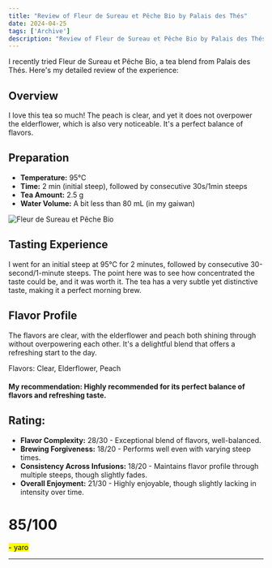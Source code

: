 ```yaml
---
title: "Review of Fleur de Sureau et Pêche Bio by Palais des Thés"
date: 2024-04-25
tags: ['Archive']
description: "Review of Fleur de Sureau et Pêche Bio by Palais des Thés"
---
```


I recently tried Fleur de Sureau et Pêche Bio, a tea blend from Palais des Thés. Here's my detailed review of the experience:

## Overview

I love this tea so much! The peach is clear, and yet it does not overpower the elderflower, which is also very noticeable. It's a perfect balance of flavors.

## Preparation

- **Temperature:** 95°C
- **Time:** 2 min (initial steep), followed by consecutive 30s/1min steeps
- **Tea Amount:** 2.5 g
- **Water Volume:** A bit less than 80 mL (in my gaiwan)

![Fleur de Sureau et Pêche Bio](https://shop.sinas.online/media/image/cd/a5/32/21870_600x600@2x.jpg)

## Tasting Experience

I went for an initial steep at 95°C for 2 minutes, followed by consecutive 30-second/1-minute steeps. The point here was to see how concentrated the taste could be, and it was worth it. The tea has a very subtle yet distinctive taste, making it a perfect morning brew.

## Flavor Profile

The flavors are clear, with the elderflower and peach both shining through without overpowering each other. It's a delightful blend that offers a refreshing start to the day.

Flavors: Clear, Elderflower, Peach

#### My recommendation: Highly recommended for its perfect balance of flavors and refreshing taste.

## Rating:

- **Flavor Complexity:** 28/30 - Exceptional blend of flavors, well-balanced.
- **Brewing Forgiveness:** 18/20 - Performs well even with varying steep times.
- **Consistency Across Infusions:** 18/20 - Maintains flavor profile through multiple steeps, though slightly fades.
- **Overall Enjoyment:** 21/30 - Highly enjoyable, though slightly lacking in intensity over time.

# 85/100

<mark>- yaro</mark>


---